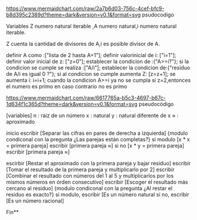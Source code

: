 

https://www.mermaidchart.com/raw/2a7b6d03-756c-4cef-bfc9-b8d395c2389d?theme=dark&version=v0.1&format=svg
psudocodigo

Variables Z numero natural iterable ,A  numero natural,i numero natural iterable.

Z cuenta la cantidad de divisores de A,i es posible divisor de A.

definir A como :["lista de 2 hasta  A+1"];
definir valorinicial de i:  ["i=1"];
definir valor inicial de z:  ["z=0"];
establecer la condicion de :{"A>=i?"};
si la condicion se cumple se realiza :["A/i"];
establecer la condicion de:{"residuo de A/i es igual 0 ?"};
si al condicion se cumple aumenta Z:  [z=z+1];
se aumenta i: i=i+1;
cuando la condicion A>=i ya no se cumpla si z=2,entonces el numero es primo en caso contrario no es primo

https://www.mermaidchart.com/raw/6617765a-b5c3-4697-b67c-1d634f1c365d?theme=dark&version=v0.1&format=svg
pseudocódigo

[variables] n : raíz de un número x : natural y : natural diferente de x ≈ : aproximado

inicio escribir [Separar las cifras en pares de derecha a izquierda] {modulo condiconal con la pregunta ¿Las parejas están completas?} si modulo [x * x = primera pareja] escribir [primera pareja ≈] si no [x * y = primera pareja] escribir [primera pareja ≈]

escirbir [Restar el aproximado con la primera pareja y bajar residuo] escribir [Tomar el resultado de la primera pareja y multiplicarlo por 2] escribir [Combinar el resultado con números del 1 al 5 y multiplicarlos por los mismos números en órden consecutivo] escribir [Escoger el resultado más cercano al residuo] {modulo condiconal con la pregunta ¿Al restar el residuo es exacto?} si modulo, escribir [Es un número natural si no, escribir [Es un número racional]

Fin**
